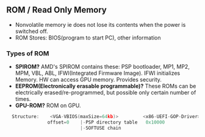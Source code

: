 ## ROM / Read Only Memory
- Nonvolatile memory ie does not lose its contents when the power is switched off.
- ROM Stores: BIOS(program to start PC), other information

### Types of ROM
- **SPIROM?** AMD's SPIROM contains these: PSP bootloader, MP1, MP2, MPM, VBL, ABL, IFWI(Integrated Firmware Image). IFWI initializes Memory. HW can access GPU memory. Provides security. 
- **EEPROM(Electronically erasable programmable)?** These ROMs can be electrically erased/re-programmed, but possible only certain number of times.
- **GPU-ROM?** ROM on GPU.
```c
  Structure:    <VGA-VBIOS(maxSize=64kb)>         <x86-UEFI-GOP-Driver> <ARM-URFI-GOP-Driver>
               offset=0    |-PSP directory table   0x10000              0x20000
                           |-SOFTUSE chain
```  
